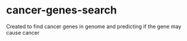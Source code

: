 # cancer-genes-search

Created to find cancer genes in genome and predicting if the gene may cause cancer
